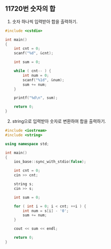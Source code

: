 11720번 숫자의 합
--------------

1. 숫자 하나씩 입력받아 합을 출력하기.

~~~ cpp
#include <cstdio>

int main() 
{
    int cnt = 0;
    scanf("%d", &cnt);

    int sum = 0;

    while ( cnt-- ) {
        int num = 0;
        scanf("%1d", &num);
        sum += num;
    }

    printf("%d\n", sum);

    return 0;
}
~~~

2. string으로 입력받아 숫자로 변환하여 합을 출력하기.

~~~ cpp
#include <iostream>
#include <string>

using namespace std;

int main() 
{
    ios_base::sync_with_stdio(false);

    int cnt = 0;
    cin >> cnt;

    string s;
    cin >> s;

    int sum = 0;

    for ( int i = 0; i < cnt; ++i ) {
        int num = s[i] - '0';
        sum += num;
    }

    cout << sum << endl;

    return 0;
}
~~~